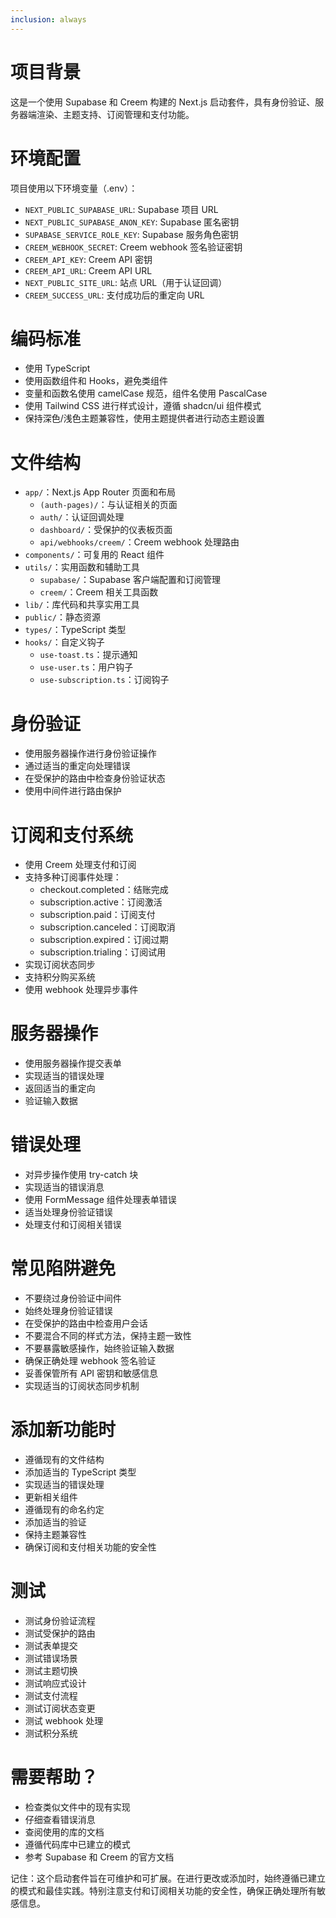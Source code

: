 ```yaml
---
inclusion: always
---
```

# 项目背景
这是一个使用 Supabase 和 Creem 构建的 Next.js 启动套件，具有身份验证、服务器端渲染、主题支持、订阅管理和支付功能。

# 环境配置
项目使用以下环境变量（.env）：
- `NEXT_PUBLIC_SUPABASE_URL`: Supabase 项目 URL
- `NEXT_PUBLIC_SUPABASE_ANON_KEY`: Supabase 匿名密钥
- `SUPABASE_SERVICE_ROLE_KEY`: Supabase 服务角色密钥
- `CREEM_WEBHOOK_SECRET`: Creem webhook 签名验证密钥
- `CREEM_API_KEY`: Creem API 密钥
- `CREEM_API_URL`: Creem API URL
- `NEXT_PUBLIC_SITE_URL`: 站点 URL（用于认证回调）
- `CREEM_SUCCESS_URL`: 支付成功后的重定向 URL

# 编码标准
- 使用 TypeScript
- 使用函数组件和 Hooks，避免类组件
- 变量和函数名使用 camelCase 规范，组件名使用 PascalCase
- 使用 Tailwind CSS 进行样式设计，遵循 shadcn/ui 组件模式
- 保持深色/浅色主题兼容性，使用主题提供者进行动态主题设置

# 文件结构
- `app/`：Next.js App Router 页面和布局
  - `(auth-pages)/`：与认证相关的页面
  - `auth/`：认证回调处理
  - `dashboard/`：受保护的仪表板页面
  - `api/webhooks/creem/`：Creem webhook 处理路由
- `components/`：可复用的 React 组件
- `utils/`：实用函数和辅助工具
  - `supabase/`：Supabase 客户端配置和订阅管理
  - `creem/`：Creem 相关工具函数
- `lib/`：库代码和共享实用工具
- `public/`：静态资源
- `types/`：TypeScript 类型
- `hooks/`：自定义钩子
  - `use-toast.ts`：提示通知
  - `use-user.ts`：用户钩子
  - `use-subscription.ts`：订阅钩子

# 身份验证
- 使用服务器操作进行身份验证操作
- 通过适当的重定向处理错误
- 在受保护的路由中检查身份验证状态
- 使用中间件进行路由保护

# 订阅和支付系统
- 使用 Creem 处理支付和订阅
- 支持多种订阅事件处理：
  - checkout.completed：结账完成
  - subscription.active：订阅激活
  - subscription.paid：订阅支付
  - subscription.canceled：订阅取消
  - subscription.expired：订阅过期
  - subscription.trialing：订阅试用
- 实现订阅状态同步
- 支持积分购买系统
- 使用 webhook 处理异步事件

# 服务器操作
- 使用服务器操作提交表单
- 实现适当的错误处理
- 返回适当的重定向
- 验证输入数据

# 错误处理
- 对异步操作使用 try-catch 块
- 实现适当的错误消息
- 使用 FormMessage 组件处理表单错误
- 适当处理身份验证错误
- 处理支付和订阅相关错误

# 常见陷阱避免
- 不要绕过身份验证中间件
- 始终处理身份验证错误
- 在受保护的路由中检查用户会话
- 不要混合不同的样式方法，保持主题一致性
- 不要暴露敏感操作，始终验证输入数据
- 确保正确处理 webhook 签名验证
- 妥善保管所有 API 密钥和敏感信息
- 实现适当的订阅状态同步机制

# 添加新功能时
- 遵循现有的文件结构
- 添加适当的 TypeScript 类型
- 实现适当的错误处理
- 更新相关组件
- 遵循现有的命名约定
- 添加适当的验证
- 保持主题兼容性
- 确保订阅和支付相关功能的安全性

# 测试
- 测试身份验证流程
- 测试受保护的路由
- 测试表单提交
- 测试错误场景
- 测试主题切换
- 测试响应式设计
- 测试支付流程
- 测试订阅状态变更
- 测试 webhook 处理
- 测试积分系统

# 需要帮助？
- 检查类似文件中的现有实现
- 仔细查看错误消息
- 查阅使用的库的文档
- 遵循代码库中已建立的模式
- 参考 Supabase 和 Creem 的官方文档

记住：这个启动套件旨在可维护和可扩展。在进行更改或添加时，始终遵循已建立的模式和最佳实践。特别注意支付和订阅相关功能的安全性，确保正确处理所有敏感信息。